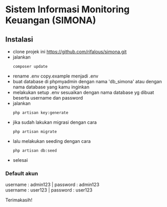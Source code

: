 # Sistem Informasi Monitoring Keuangan (SIMONA)
## Instalasi
 - clone projek ini https://github.com/rifalous/simona.git
 - jalankan
    ```
    composer update
    ```
 - rename .env copy.example menjadi .env
 - buat database di phpmyadmin dengan nama 'db_simona' atau dengan nama database yang kamu inginkan
 - melakukan setup .env sesuaikan dengan nama database yg dibuat beserta username dan password
 - jalankan
    ``` 
    php artisan key:generate
    ```
 - jika sudah lakukan migrasi dengan cara 
    ```
    php artisan migrate
    ```
 - lalu melakukan seeding dengan cara 
    ``` 
    php artisan db:seed
    ```
 - selesai
 
 ### Default akun
 username : admin123 | password : admin123 <br>
 username : user123 | password : user123

Terimakasih!
